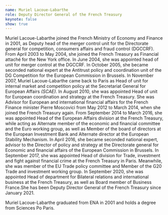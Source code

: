 ```yaml
---
name: Muriel Lacoue-Labarthe
role: Deputy Director General of the French Treasury
keynote: false
show: true
---
```


Muriel Lacoue-Labarthe joined the French Ministry of Economy and Finance in 2001, as Deputy head of the merger control unit for the Directorate general for competition, consumers affairs and fraud control (DGCCRF). From April 2003 to May 2004, she joined the French Treasury as Financial attaché for the New York office. In June 2004, she was appointed head of unit for merger control at the DGCCRF. In October 2005, she became seconded national expert at the Antitrust policy and coordination unit of the DG Competition for the European Commission in Brussels. In November 2007, Muriel Lacoue-Labarthe came back to Paris as Head of unit for internal market and competition policy at the Secretariat General for European Affairs *(SCAE).* In August 2010, she was appointed Head of unit for European coordination and strategy at the French Treasury. She was Advisor for European and international financial affairs for the French Finance minister Pierre Moscovici from May 2012 to March 2014, when she joined the French Treasury again. From September 2014 to March 2016, she was appointed Head of the European Affairs division at the French Treasury, while acting as Alternate member of the economic and financial committee and the Euro working group, as well as Member of the board of directors at the European Investment Bank and Alternate director at the European Stability Mechanism. In April 2016, she became seconded national expert, advisor to the Director of policy and strategy at the Directorate general for Economic and financial affairs of the European Commission in Brussels. In September 2017, she was appointed Head of division for Trade, investment and fight against financial crime at the French Treasury in Paris. Meanwhile, she was member of the EU Trade policy committee and Member of the G20 Trade and investment working group. In September 2020, she was appointed Head of department for Bilateral relations and international business at the French Treasury, as well as Board member of Business France.She has been Deputy Director General of the French Treasury since January 2021.

Muriel Lacoue-Labarthe graduated from ENA in 2001 and holds a degree from Sciences Po Paris.